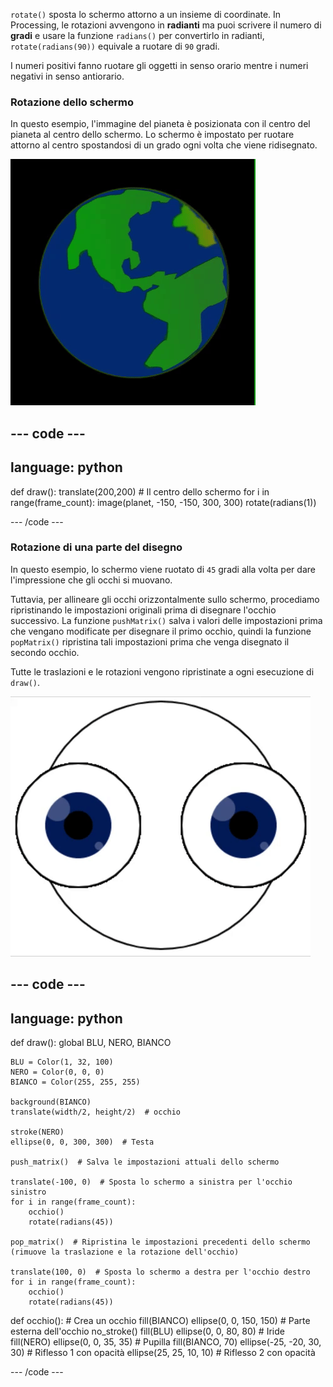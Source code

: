 
`rotate()` sposta lo schermo attorno a un insieme di coordinate. In Processing, le rotazioni avvengono in **radianti** ma puoi scrivere il numero di **gradi** e usare la funzione `radians()` per convertirlo in radianti, `rotate(radians(90))` equivale a ruotare di `90` gradi.

I numeri positivi fanno ruotare gli oggetti in senso orario mentre i numeri negativi in senso antiorario.

### Rotazione dello schermo

In questo esempio, l'immagine del pianeta è posizionata con il centro del pianeta al centro dello schermo. Lo schermo è impostato per ruotare attorno al centro spostandosi di un grado ogni volta che viene ridisegnato.

![L'area di output con un pianeta che ruota attorno al centro](images/rotate_planet.gif)

--- code ---
---
language: python
---

def draw():
    translate(200,200)  # Il centro dello schermo
    for i in range(frame_count):
        image(planet, -150, -150, 300, 300) 
        rotate(radians(1))
    
--- /code ---

### Rotazione di una parte del disegno

In questo esempio, lo schermo viene ruotato di `45` gradi alla volta per dare l'impressione che gli occhi si muovano.

Tuttavia, per allineare gli occhi orizzontalmente sullo schermo, procediamo ripristinando le impostazioni originali prima di disegnare l'occhio successivo. La funzione `pushMatrix()` salva i valori delle impostazioni prima che vengano modificate per disegnare il primo occhio, quindi la funzione `popMatrix()` ripristina tali impostazioni prima che venga disegnato il secondo occhio.

Tutte le traslazioni e le rotazioni vengono ripristinate a ogni esecuzione di `draw()`.

![L'area di output con un'immagine in movimento che mostra un occhio rotante fatto di cerchi](images/rotate_eyes.gif)

--- code ---
---
language: python
---

def draw(): global BLU, NERO, BIANCO

    BLU = Color(1, 32, 100)
    NERO = Color(0, 0, 0)
    BIANCO = Color(255, 255, 255)
    
    background(BIANCO)
    translate(width/2, height/2)  # occhio
    
    stroke(NERO)
    ellipse(0, 0, 300, 300)  # Testa
    
    push_matrix()  # Salva le impostazioni attuali dello schermo
    
    translate(-100, 0)  # Sposta lo schermo a sinistra per l'occhio sinistro
    for i in range(frame_count):
        occhio()
        rotate(radians(45))
    
    pop_matrix()  # Ripristina le impostazioni precedenti dello schermo (rimuove la traslazione e la rotazione dell'occhio)
    
    translate(100, 0)  # Sposta lo schermo a destra per l'occhio destro
    for i in range(frame_count):
        occhio()
        rotate(radians(45))    
  
def occhio():
    # Crea un occhio
    fill(BIANCO)
    ellipse(0, 0, 150, 150)  # Parte esterna dell'occhio
    no_stroke()
    fill(BLU)
    ellipse(0, 0, 80, 80)  # Iride
    fill(NERO)
    ellipse(0, 0, 35, 35)  # Pupilla
    fill(BIANCO, 70)
    ellipse(-25, -20, 30, 30)  # Riflesso 1 con opacità
    ellipse(25, 25, 10, 10)  # Riflesso 2 con opacità

--- /code ---
